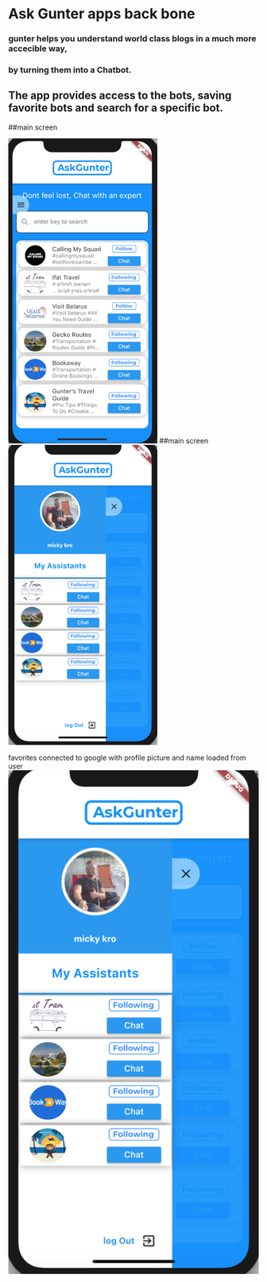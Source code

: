 # Ask Gunter apps back bone
### gunter helps you understand world class blogs in a much more accecible way,
 ### by turning them into a Chatbot. 
 ## The app provides access to the bots, saving favorite bots and search for a specific bot.

##main screen
<html>
 <img src="/images/MainScreenShot.png" alt="main screen" width="300"/>
</html>
 ##main screen
 <html>
  <img src="/images/FavScreenShot.png" alt="favorites screen" width="300"/>
 </html>


favorites connected to google with profile picture and name loaded from user
![favorites](images/FavScreenshot.png)